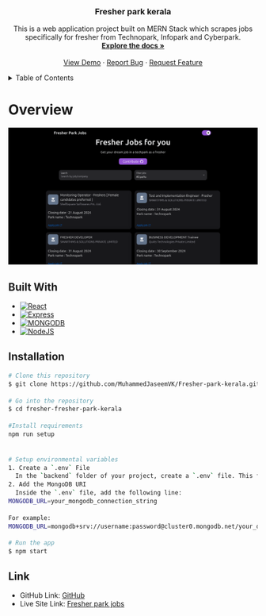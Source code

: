 <!-- PROJECT LOGO -->
<br />
<div align="center">
<h3 align="center">Fresher park kerala</h3>

  <p align="center">
    This is a web application project built on MERN Stack which scrapes jobs specifically for fresher from Technopark, Infopark and Cyberpark.
    <br />
    <a href="https://github.com/MuhammedJaseemVK/Fresher-park-kerala"><strong>Explore the docs »</strong></a>
    <br />
    <br />
    <a href="https://fresher-park-kerala.onrender.com">View Demo</a>
    ·
    <a href="https://github.com/MuhammedJaseemVK/Fresher-park-kerala/issues">Report Bug</a>
    ·
    <a href="https://github.com/MuhammedJaseemVK/Fresher-park-kerala/issues">Request Feature</a>
  </p>
</div>

<!-- TABLE OF CONTENTS -->
<details>
  <summary>Table of Contents</summary>
  <ol>
    <li>
      <a href="#overview">Overview</a>
    </li>
        <li><a href="#built-with">Built With</a></li>
    <li>
      <a href="#getting-started">Getting Started</a>
    <li><a href="#contact">Link</a></li>
  </ol>
</details>

<!-- Overview -->

# Overview

[![fresher-job-finder Preview][product-preview]](https://github.com/MuhammedJaseemVK/Fresher-park-kerala/blob/main/media/preview.png)

<!-- Built With -->

## Built With

- [![React][react.js]][react-url]
- [![Express][express.com]][express-url]
- [![MONGODB][mongodb.com]][mongodb-url]
- [![NodeJS][nodejs.com]][nodejs-url]

<!-- Installation -->

## Installation

```bash
# Clone this repository
$ git clone https://github.com/MuhammedJaseemVK/Fresher-park-kerala.git

# Go into the repository
$ cd fresher-fresher-park-kerala

#Install requirements
npm run setup


# Setup environmental variables
1. Create a `.env` File
  In the `backend` folder of your project, create a `.env` file. This file will be used to store environment variables that your application requires.
2. Add the MongoDB URI
  Inside the `.env` file, add the following line:
MONGODB_URL=your_mongodb_connection_string

For example:
MONGODB_URL=mongodb+srv://username:password@cluster0.mongodb.net/your_database_name?retryWrites=true&w=majority

# Run the app
$ npm start
```

<!-- LINK -->

## Link

- GitHub Link: [GitHub](https://github.com/MuhammedJaseemVK/Fresher-park-kerala)
- Live Site Link: [Fresher park jobs](https://fresher-park-kerala.onrender.com)

<!-- MARKDOWN LINKS & IMAGES -->
<!-- https://www.markdownguide.org/basic-syntax/#reference-style-links -->

[react.js]: https://img.shields.io/badge/REACT%20JS-000000?style=for-the-badge&logo=REACT&logoColor=61DBFB
[react-url]: https://reactjs.org/
[express.com]: https://img.shields.io/badge/express-14354C?style=for-the-badge&logo=express&logoColor=white
[express-url]: https://expressjs.com/
[nodejs.com]: https://img.shields.io/badge/Node.js-43853D?style=for-the-badge&logo=node.js&logoColor=white
[nodejs-url]: https://nodejs.org/
[mongodb.com]: https://img.shields.io/badge/mongodb-14354C?style=for-the-badge&logo=mongodb&logoColor=white
[mongodb-url]: https://www.mongodb.com/
[product-preview]: media/preview.png
